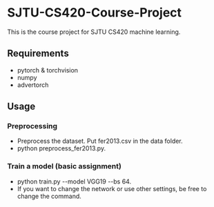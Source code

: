 # SJTU-CS420-Course-Project
This is the course project for SJTU CS420 machine learning. 

## Requirements
* pytorch & torchvision
* numpy
* advertorch

## Usage
### Preprocessing
* Preprocess the dataset. Put fer2013.csv in the data folder. 
* python preprocess_fer2013.py.
### Train a model (basic assignment)
* python train.py --model VGG19 --bs 64. 
* If you want to change the network or use other settings, be free to change the command.
